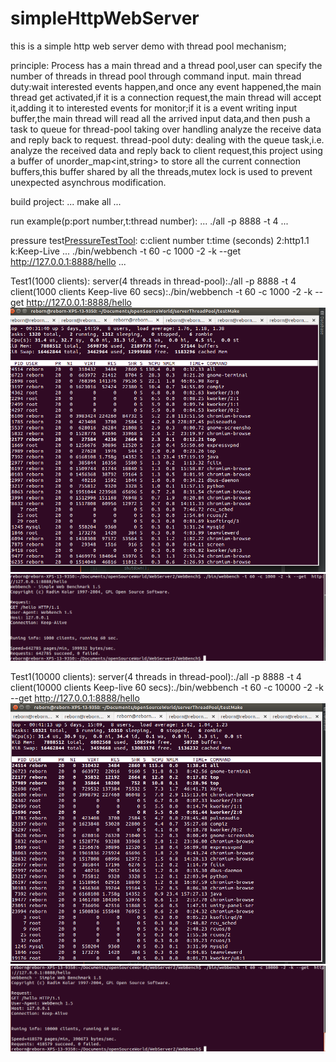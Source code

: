 # simpleHttpWebServer
this is a simple http web server demo with  thread pool mechanism;

principle:
Process has a main thread and a thread pool,user can specify the number of threads in thread pool through command input.
main thread duty:wait interested events happen,and once any event happened,the main thread get activated,if it is a connection
                 request,the main thread will accept it,adding it to interested events for monitor;if it is a event writing 
                 input buffer,the main thread will read all the arrived input data,and then push a task to queue for thread-pool
                 taking over handling analyze the receive data and reply back to request.
thread-pool duty:
                 dealing with the queue task,i.e. analyze the received data and reply back to client request,this project using
                 a buffer of unorder_map<int,string> to store all the current connection buffers,this buffer shared by all the 
                 threads,mutex lock  is used to prevent unexpected asynchrous modification.


build project:
...
make all
...

run example(p:port number,t:thread number):
...
./all -p 8888 -t 4
...

pressure test[PressureTestTool](https://github.com/linyacool/WebBench):
c:client number t:time (seconds) 2:http1.1 k:Keep-Live
...
./bin/webbench -t 60 -c 1000 -2 -k --get  http://127.0.0.1:8888/hello
...

Test1(1000 clients):
server(4 threads in thread-pool):./all -p 8888 -t 4
client(1000 clients Keep-live 60 secs):./bin/webbench -t 60 -c 1000 -2 -k --get  http://127.0.0.1:8888/hello
![alt text](https://github.com/anson0/simpleHttpWebServer/blob/master/cpuUseageMemory.png)
![alt text](https://github.com/anson0/simpleHttpWebServer/blob/master/toolResult.png)

Test1(10000 clients):
server(4 threads in thread-pool):./all -p 8888 -t 4
client(10000 clients Keep-live 60 secs):./bin/webbench -t 60 -c 10000 -2 -k --get  http://127.0.0.1:8888/hello
![alt text](https://github.com/anson0/simpleHttpWebServer/blob/master/memoryCpuUsage2.png)
![alt text](https://github.com/anson0/simpleHttpWebServer/blob/master/toolResult2.png)





 


